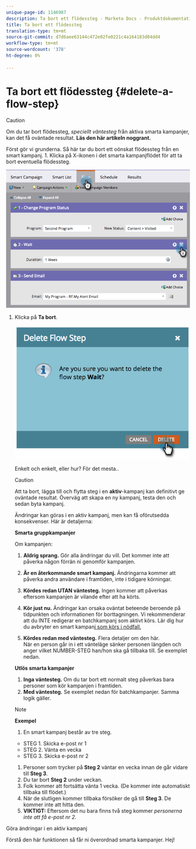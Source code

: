 ```yaml
---
unique-page-id: 1146987
description: Ta bort ett flödessteg - Marketo Docs - Produktdokumentation
title: Ta bort ett flödessteg
translation-type: tm+mt
source-git-commit: d7d6aee63144c472e02fe0221c4a164183d04dd4
workflow-type: tm+mt
source-wordcount: '378'
ht-degree: 0%

---
```



# Ta bort ett flödessteg {#delete-a-flow-step}

>[!CAUTION]
>
>Om du tar bort flödessteg, *speciellt väntesteg* från aktiva smarta kampanjer, kan det få oväntade resultat. **Läs den här artikeln noggrant.**

Först gör vi grunderna. Så här tar du bort ett oönskat flödessteg från en smart kampanj. 1. Klicka på X-ikonen i det smarta kampanjflödet för att ta bort eventuella flödessteg.

![](assets/image2014-9-22-13-3a52-3a20.png)

1. Klicka på **Ta bort**.

   ![](assets/image2014-9-22-13-3a55-3a25.png)

   Enkelt och enkelt, eller hur? För det mesta..

   >[!CAUTION]
   >
   >Att ta bort, lägga till och flytta steg i en **aktiv**-kampanj kan definitivt ge oväntade resultat. Överväg att skapa en ny kampanj, testa den och sedan byta kampanj.

   Ändringar kan göras i en aktiv kampanj, men kan få oförutsedda konsekvenser. Här är detaljerna:

   **Smarta gruppkampanjer**

   Om kampanjen:

   1. **Aldrig sprang.** Gör alla ändringar du vill. Det kommer inte att påverka någon förrän ni genomför kampanjen.
   1. **Är en återkommande smart kampanj.** Ändringarna kommer att påverka andra användare i framtiden, inte i tidigare körningar.
   1. **Kördes redan UTAN väntesteg.** Ingen kommer att påverkas eftersom kampanjen är vilande efter att ha körts.
   1. **Kör just nu.** Ändringar kan orsaka oväntat beteende beroende på tidpunkten och informationen för borttagningen. Vi rekommenderar att du INTE redigerar en batchkampanj som aktivt körs. Lär dig hur du avbryter en smart kampanj[ som körs i nödfall.](../../../../product-docs/core-marketo-concepts/smart-campaigns/using-smart-campaigns/abort-a-smart-campaign.md)

   1. **Kördes redan med väntesteg.** Flera detaljer om den här.\
      När en person går in i ett vänteläge sänker personen längden och anger vilket NUMBER-STEG han/hon ska gå tillbaka till. Se exemplet nedan.

   **Utlös smarta kampanjer**

   1. **Inga väntesteg.** Om du tar bort ett normalt steg påverkas bara personer som kör kampanjen i framtiden.
   1. **Med väntesteg.** Se exemplet nedan för batchkampanjer. Samma logik gäller.

   >[!NOTE]
   >
   >**Exempel**
   >
   >    
   >    
   >1. En smart kampanj består av tre steg.
   >
   >   * STEG 1. Skicka e-post nr 1
   >   * STEG 2. Vänta en vecka
   >   * STEG 3. Skicka e-post nr 2
   >
   >1. Personer som trycker på **Steg 2** väntar en vecka innan de går vidare till **Steg 3**.
   >1. Du tar bort **Steg 2** under veckan.
   >1. Folk kommer att fortsätta vänta 1 vecka. (De kommer inte automatiskt tillbaka till flödet.)
   >1. När de slutligen kommer tillbaka försöker de gå till **Steg 3**. De kommer inte att hitta den.
   >1. **VIKTIGT:** Eftersom det nu bara finns två steg kommer  *personerna inte att få e-post nr 2.*


Göra ändringar i en aktiv kampanj

Förstå den här funktionen så får ni överordnad smarta kampanjer. Hej!
